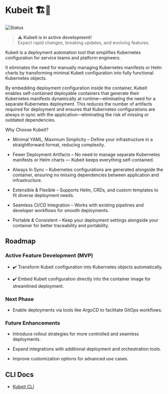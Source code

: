 # Kubeit 🏗️🚀

![Status](https://img.shields.io/badge/status-active%20development-orange)

> :warning: **Kubeit is in active development!**  
> Expect rapid changes, breaking updates, and evolving features.

Kubeit is a deployment automation tool that simplifies Kubernetes configuration for service teams and platform engineers.

It eliminates the need for manually managing Kubernetes manifests or Helm charts by transforming minimal Kubeit configuration into fully functional Kubernetes objects.

By embedding deployment configuration inside the container, Kubeit enables self-contained deployable containers that generate their Kubernetes manifests dynamically at runtime—eliminating the need for a separate Kubernetes deployment. This reduces the number of artifacts required for deployment and ensures that Kubernetes configurations are always in sync with the application—eliminating the risk of missing or outdated dependencies.

Why Choose Kubeit?

- Minimal YAML, Maximum Simplicity – Define your infrastructure in a straightforward format, reducing complexity.

- Fewer Deployment Artifacts – No need to manage separate Kubernetes manifests or Helm charts — Kubeit keeps everything self-contained.

- Always In Sync – Kubernetes configurations are generated alongside the container, ensuring no missing dependencies between application and infrastructure.

- Extensible & Flexible – Supports Helm, CRDs, and custom templates to fit diverse deployment needs.

- Seamless CI/CD Integration – Works with existing pipelines and developer workflows for smooth deployments.

- Portable & Consistent – Keep your deployment settings alongside your container for better traceability and portability.

## Roadmap

### Active Feature Development (MVP)

- :heavy_check_mark: Transform Kubeit configuration into Kubernetes objects automatically.

- :heavy_check_mark: Embed Kubeit configuration directly into the container image for streamlined deployment.

### Next Phase

- Enable deployments via tools like ArgoCD to facilitate GitOps workflows.

### Future Enhancements

- Introduce rollout strategies for more controlled and seamless deployments.

- Expand integrations with additional deployment and orchestration tools.

- Improve customization options for advanced use cases.

## CLI Docs

- [Kubeit CLI](./docs/cli/kubeit/kubeit.md)

